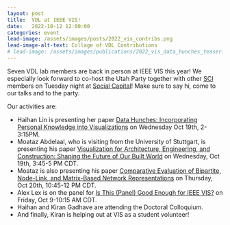 ```yaml
---
layout: post
title:  VDL at IEEE VIS!
date:   2022-10-12 12:00:00
categories: event
lead-image: /assets/images/posts/2022_vis_contribs.png
lead-image-alt-text: Collage of VDL Contributions
# lead-image: /assets/images/publications/2022_vis_data_hunches_teaser.png adding an image later.
---
```

Seven VDL lab members are back in person at IEEE VIS this year! We especially look forward to co-host the Utah Party together with other [SCI](https://sci.utah.edu/) members on Tuesday night at [Social Capital](https://www.google.com/maps/place/Social+Capital/@35.4604756,-97.5219633,17z/data=!4m12!1m6!3m5!1s0x87b2175bd595ad71:0x19461695792a3526!2sSocial+Capital!8m2!3d35.4604713!4d-97.5197746!3m4!1s0x87b2175bd595ad71:0x19461695792a3526!8m2!3d35.4604713!4d-97.5197746)! Make sure to say hi, come to our talks and to the party.

Our activities are:

* Haihan Lin is presenting her paper [Data Hunches: Incorporating Personal Knowledge into Visualizations]({{site.base_url}}/publications/2022_vis_data_hunches/) on Wednesday Oct 19th, 2-3:15PM.
* Moataz Abdelaal, who is visiting from the University of Stuttgart, is presenting his paper [Visualization for Architecture, Engineering, and Construction: Shaping the Future of Our Built World](https://ieeexplore.ieee.org/document/9709159) on Wednesday, Oct 19th, 3:45-5 PM CDT.
* Moataz is also presenting his paper [Comparative Evaluation of Bipartite, Node-Link, and Matrix-Based Network Representations](https://ieeexplore.ieee.org/abstract/document/9908291) on Thursday, Oct 20th, 10:45-12 PM CDT.
* Alex Lex is on the panel for [Is This (Panel) Good Enough for IEEE VIS?](http://ieeevis.org/year/2022/info/panels) on Friday, Oct 9-10:15 AM CDT.
* Haihan and Kiran Gadhave are attending the Doctoral Colloquium.
* And finally, Kiran is helping out at VIS as a student volunteer!
